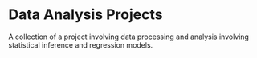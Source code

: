 # Data Analysis Projects
A collection of a project involving data processing and analysis involving statistical inference and regression models. 
